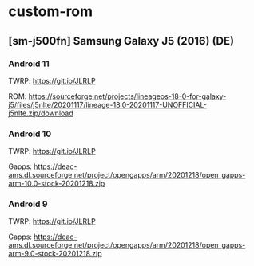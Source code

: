 # custom-rom

## [sm-j500fn] Samsung Galaxy J5 (2016) (DE)

### Android 11

TWRP: https://git.io/JLRLP

ROM: https://sourceforge.net/projects/lineageos-18-0-for-galaxy-j5/files/j5nlte/20201117/lineage-18.0-20201117-UNOFFICIAL-j5nlte.zip/download

### Android 10

TWRP: https://git.io/JLRLP

Gapps: https://deac-ams.dl.sourceforge.net/project/opengapps/arm/20201218/open_gapps-arm-10.0-stock-20201218.zip


### Android 9

TWRP: https://git.io/JLRLP

Gapps: https://deac-ams.dl.sourceforge.net/project/opengapps/arm/20201218/open_gapps-arm-9.0-stock-20201218.zip
